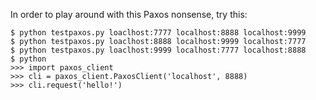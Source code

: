 In order to play around with this Paxos nonsense, try this:

    $ python testpaxos.py loaclhost:7777 localhost:8888 localhost:9999
    $ python testpaxos.py loaclhost:8888 localhost:9999 localhost:7777
    $ python testpaxos.py loaclhost:9999 localhost:7777 localhost:8888
    $ python
    >>> import paxos_client
    >>> cli = paxos_client.PaxosClient('localhost', 8888)
    >>> cli.request('hello!')
